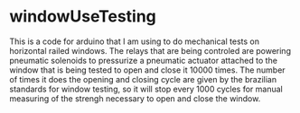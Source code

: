 # windowUseTesting
This is a code for arduino that I am using to do mechanical tests on horizontal railed windows. The relays that are being controled are powering pneumatic solenoids to pressurize a pneumatic actuator attached to the window that is being tested to open and close it 10000 times. The number of times it does the opening and closing cycle are given by the brazilian standards for window testing, so it will stop every 1000 cycles for manual measuring of the strengh necessary to open and close the window.
